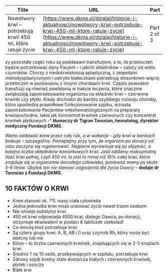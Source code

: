 | **Title**       | **URL**           | **Part**              |
|-----------------|-------------------|-----------------------|
| Nowotwory krwi – potrzebują krwi!  450 ml, które ratuje życie         | [https://www.dkms.pl/dzialaj/historie-i-aktualnosci/nowotwory-krwi-potrzebuja-krwi-450-ml-ktore-ratuje-zycie](https://www.dkms.pl/dzialaj/historie-i-aktualnosci/nowotwory-krwi-potrzebuja-krwi-450-ml-ktore-ratuje-zycie)    | Part 2 of 3          |

zy pozostała część roku są poddawani transfuzjom, a to, ile przetoczeń będzie potrzebować dany Pacjent – i jakich składników – zależy od wielu czynników. Chorzy z niedokrwistością aplastyczną, z zespołami mielodysplastycznymi i ostrymi białaczkami potrzebują stosunkowo więcej przetoczeń w porównaniu z innymi chorobami krwi. Często powodem transfuzji są również powikłania w trakcie leczenia, które znacznie zwiększają zapotrzebowanie organizmu na składniki krwi – czerwone krwinki czy płytki. Kiedy dochodzi do bardzo szybkiego rozwoju choroby, która upośledza prawidłowe funkcjonowanie szpiku, wzrasta zapotrzebowanie Pacjentów onkohematologicznych na preparaty krwiopochodne, takie jak koncentrat krwinek czerwonych czy koncentrat krwinek płytkowych \-* **tłumaczy dr Tigran Torosian, hematolog, dyrektor medyczny Fundacji DKMS.** 


*Warto oddawać krew przez cały rok, a w wakacje \- gdy krwi w bankach brakuje – szczególnie. Pamiętajmy przy tym, że organizm po donacji od razu zaczyna się regenerować. Najpierw wyrównuje się jej objętość, a kolejno liczba składników komórkowych krwi. Jeśli oddamy maksymalną ilość krwi pełnej, czyli 450 ml, to jest to mniej niż 10% całej krwi, która znajduje się w organizmie dorosłego człowieka, ponieważ mamy jej około 5\-6 litrów. Ubytek ten nie stanowi zagrożenia dla życia Dawcy –* **dodaje dr Torosian z Fundacji DKMS.**


## 10 FAKTÓW O KRWI


* Krew stanowi ok. 7% masy ciała człowieka
* Jedna jednostka krwi może uratować życie nawet trzem osobom
* Nie istnieje substytut krwi
* 450 ml krwi odpowiada 4500 kcal, dlatego Dawca, po donacji, otrzymuje ekwiwalent w postaci 8 tabliczek czekolad!
* Co minutę ktoś potrzebuje krwi
* Są cztery grupy krwi: A, B, AB i 0 oraz czynnik Rh, który może być obecny lub nie
* Bilion – to liczba czerwonych krwinek, znajdujących się w 2\-3 kroplach krwi
* Średnio 1 na 10 osób, przebywających w szpitalu, potrzebuje krwi
* Zdrowy szpik kostny stale dostarcza białych i czerwonych krwinek, płytek i osocza
* Białe krw